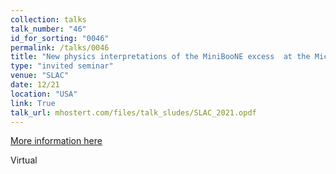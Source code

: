 ```yaml
---
collection: talks
talk_number: "46"
id_for_sorting: "0046"
permalink: /talks/0046
title: "New physics interpretations of the MiniBooNE excess  at the MicroBooNE experiment" 
type: "invited seminar"
venue: "SLAC"
date: 12/21
location: "USA"
link: True 
talk_url: mhostert.com/files/talk_sludes/SLAC_2021.opdf 
---
```


[More information here](mhostert.com/files/talk_sludes/SLAC_2021.opdf)

Virtual
